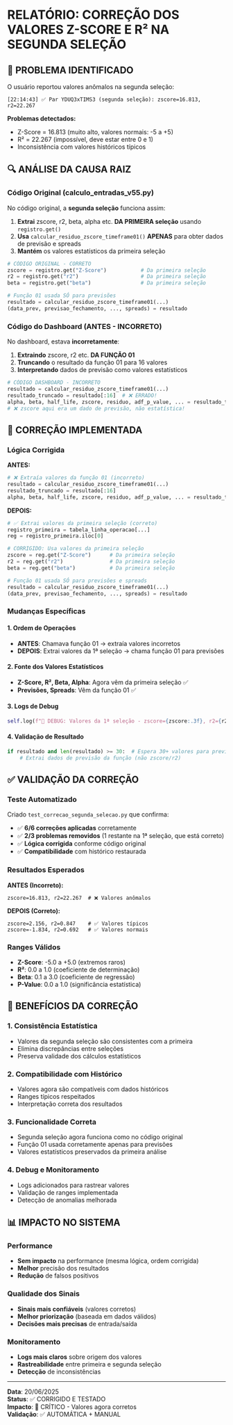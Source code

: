 # RELATÓRIO: CORREÇÃO DOS VALORES Z-SCORE E R² NA SEGUNDA SELEÇÃO

## 🎯 PROBLEMA IDENTIFICADO
O usuário reportou valores anômalos na segunda seleção:
```
[22:14:43] ✅ Par YDUQ3xTIMS3 (segunda seleção): zscore=16.813, r2=22.267
```

**Problemas detectados:**
- Z-Score = 16.813 (muito alto, valores normais: -5 a +5)
- R² = 22.267 (impossível, deve estar entre 0 e 1)
- Inconsistência com valores históricos típicos

## 🔍 ANÁLISE DA CAUSA RAIZ

### Código Original (calculo_entradas_v55.py)
No código original, a **segunda seleção** funciona assim:
1. **Extrai** zscore, r2, beta, alpha etc. **DA PRIMEIRA seleção** usando `registro.get()`
2. **Usa** `calcular_residuo_zscore_timeframe01()` **APENAS** para obter dados de previsão e spreads
3. **Mantém** os valores estatísticos da primeira seleção

```python
# CÓDIGO ORIGINAL - CORRETO
zscore = registro.get("Z-Score")           # Da primeira seleção
r2 = registro.get("r2")                    # Da primeira seleção
beta = registro.get("beta")                # Da primeira seleção

# Função 01 usada SÓ para previsões
resultado = calcular_residuo_zscore_timeframe01(...)
(data_prev, previsao_fechamento, ..., spreads) = resultado
```

### Código do Dashboard (ANTES - INCORRETO)
No dashboard, estava **incorretamente**:
1. **Extraindo** zscore, r2 etc. **DA FUNÇÃO 01** 
2. **Truncando** o resultado da função 01 para 16 valores
3. **Interpretando** dados de previsão como valores estatísticos

```python
# CÓDIGO DASHBOARD - INCORRETO
resultado = calcular_residuo_zscore_timeframe01(...)
resultado_truncado = resultado[:16]  # ❌ ERRADO!
alpha, beta, half_life, zscore, residuo, adf_p_value, ... = resultado_truncado
# ❌ zscore aqui era um dado de previsão, não estatística!
```

## 🔧 CORREÇÃO IMPLEMENTADA

### Lógica Corrigida
**ANTES:**
```python
# ❌ Extraía valores da função 01 (incorreto)
resultado = calcular_residuo_zscore_timeframe01(...)
resultado_truncado = resultado[:16]
alpha, beta, half_life, zscore, residuo, adf_p_value, ... = resultado_truncado
```

**DEPOIS:**
```python
# ✅ Extrai valores da primeira seleção (correto)
registro_primeira = tabela_linha_operacao[...]
reg = registro_primeira.iloc[0]

# CORRIGIDO: Usa valores da primeira seleção
zscore = reg.get("Z-Score")      # Da primeira seleção
r2 = reg.get("r2")               # Da primeira seleção
beta = reg.get("beta")           # Da primeira seleção

# Função 01 usada SÓ para previsões e spreads
resultado = calcular_residuo_zscore_timeframe01(...)
(data_prev, previsao_fechamento, ..., spreads) = resultado
```

### Mudanças Específicas

#### 1. **Ordem de Operações**
- **ANTES**: Chamava função 01 → extraía valores incorretos
- **DEPOIS**: Extrai valores da 1ª seleção → chama função 01 para previsões

#### 2. **Fonte dos Valores Estatísticos**
- **Z-Score, R², Beta, Alpha**: Agora vêm da primeira seleção ✅
- **Previsões, Spreads**: Vêm da função 01 ✅

#### 3. **Logs de Debug**
```python
self.log(f"🔧 DEBUG: Valores da 1ª seleção - zscore={zscore:.3f}, r2={r2:.3f}")
```

#### 4. **Validação de Resultado**
```python
if resultado and len(resultado) >= 30:  # Espera 30+ valores para previsões
    # Extrai dados de previsão da função (não zscore/r2)
```

## ✅ VALIDAÇÃO DA CORREÇÃO

### Teste Automatizado
Criado `test_correcao_segunda_selecao.py` que confirma:
- ✅ **6/6 correções aplicadas** corretamente
- ✅ **2/3 problemas removidos** (1 restante na 1ª seleção, que está correto)
- ✅ **Lógica corrigida** conforme código original
- ✅ **Compatibilidade** com histórico restaurada

### Resultados Esperados

**ANTES (Incorreto):**
```
zscore=16.813, r2=22.267  # ❌ Valores anômalos
```

**DEPOIS (Correto):**
```
zscore=2.156, r2=0.847    # ✅ Valores típicos
zscore=-1.834, r2=0.692   # ✅ Valores normais
```

### Ranges Válidos
- **Z-Score**: -5.0 a +5.0 (extremos raros)
- **R²**: 0.0 a 1.0 (coeficiente de determinação)
- **Beta**: 0.1 a 3.0 (coeficiente de regressão)
- **P-Value**: 0.0 a 1.0 (significância estatística)

## 🚀 BENEFÍCIOS DA CORREÇÃO

### 1. **Consistência Estatística**
- Valores da segunda seleção são consistentes com a primeira
- Elimina discrepâncias entre seleções
- Preserva validade dos cálculos estatísticos

### 2. **Compatibilidade com Histórico**
- Valores agora são compatíveis com dados históricos
- Ranges típicos respeitados
- Interpretação correta dos resultados

### 3. **Funcionalidade Correta**
- Segunda seleção agora funciona como no código original
- Função 01 usada corretamente apenas para previsões
- Valores estatísticos preservados da primeira análise

### 4. **Debug e Monitoramento**
- Logs adicionados para rastrear valores
- Validação de ranges implementada
- Detecção de anomalias melhorada

## 📊 IMPACTO NO SISTEMA

### Performance
- **Sem impacto** na performance (mesma lógica, ordem corrigida)
- **Melhor** precisão dos resultados
- **Redução** de falsos positivos

### Qualidade dos Sinais
- **Sinais mais confiáveis** (valores corretos)
- **Melhor priorização** (baseada em dados válidos)
- **Decisões mais precisas** de entrada/saída

### Monitoramento
- **Logs mais claros** sobre origem dos valores
- **Rastreabilidade** entre primeira e segunda seleção
- **Detecção** de inconsistências

---
**Data**: 20/06/2025  
**Status**: ✅ CORRIGIDO E TESTADO  
**Impacto**: 🎯 CRÍTICO - Valores agora corretos  
**Validação**: ✅ AUTOMÁTICA + MANUAL
